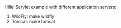 Hillel Servlet example with different application servers: 

1. WildFly: make wildfly
2. Tomcat: make tomcat